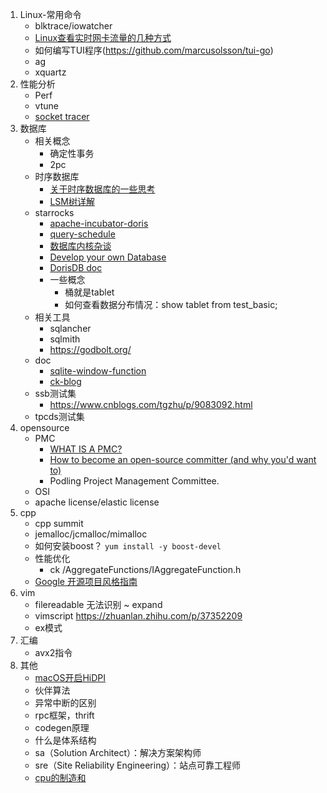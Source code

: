1. Linux-常用命令
    * blktrace/iowatcher
    * [Linux查看实时网卡流量的几种方式](jianshu.com/p/b9e942f3682c)
    * 如何编写TUI程序(https://github.com/marcusolsson/tui-go)
    * ag
    * xquartz
1. 性能分析
    * Perf
    * vtune
    * [socket tracer](https://mp.weixin.qq.com/s/0w5t_KkHRLXkEY1_qbdTtw)
1. 数据库
    * 相关概念
        * 确定性事务
        * 2pc
    * 时序数据库
        * [关于时序数据库的一些思考](https://zhuanlan.zhihu.com/p/100146332)
        * [LSM树详解](https://zhuanlan.zhihu.com/p/181498475)
    * starrocks
        * [apache-incubator-doris](https://github.com/apache/incubator-doris/wiki)
        * [query-schedule](https://15445.courses.cs.cmu.edu/fall2020/schedule.html)
        * [数据库内核杂谈](https://www.infoq.cn/theme/46)
        * [Develop your own Database](https://hpi.de/plattner/teaching/archive/winter-term-201819/develop-your-own-database.html)
        * [DorisDB doc](http://doc.dorisdb.com)
        * 一些概念
            * 桶就是tablet
            * 如何查看数据分布情况：show tablet from test_basic;
    * 相关工具
        * sqlancher
        * sqlmith
        * https://godbolt.org/
    * doc
        * [sqlite-window-function](https://www.sqlite.org/windowfunctions.html)
        * [ck-blog](https://clickhouse.com/docs/zh/whats-new/changelog/)
    * ssb测试集
        * https://www.cnblogs.com/tgzhu/p/9083092.html
    * tpcds测试集
1. opensource
    * PMC
        * [WHAT IS A PMC?](https://www.apache.org/dev/pmc.html#what-is-a-pmc)
        * [How to become an open-source committer (and why you'd want to)](https://www.gridgain.com/resources/blog/how-become-open-source-committer-and-why-youd-want)
        * Podling Project Management Committee.
    * OSI
    * apache license/elastic license
1. cpp
    * cpp summit
    * jemalloc/jcmalloc/mimalloc
    * 如何安装boost？ `yum install -y boost-devel`
    * 性能优化
        * ck /AggregateFunctions/IAggregateFunction.h
    * [Google 开源项目风格指南](https://zh-google-styleguide.readthedocs.io/en/latest/google-cpp-styleguide/)
1. vim
    * filereadable 无法识别 ~  expand
    * vimscript https://zhuanlan.zhihu.com/p/37352209
    * ex模式
1. 汇编
    * avx2指令
1. 其他
    * [macOS开启HiDPI](https://zhuanlan.zhihu.com/p/227788155)
    * 伙伴算法
    * 异常中断的区别
    * rpc框架，thrift
    * codegen原理
    * 什么是体系结构
    * sa（Solution Architect）：解决方案架构师
    * sre（Site Reliability Engineering）：站点可靠工程师
    * [cpu的制造和](https://plantegg.github.io/2021/06/01/CPU%E7%9A%84%E5%88%B6%E9%80%A0%E5%92%8C%E6%A6%82%E5%BF%B5/)